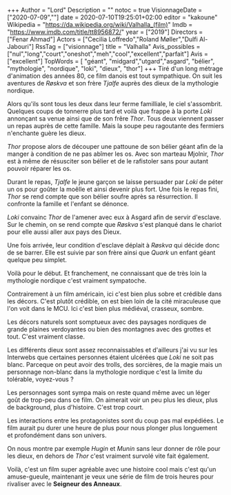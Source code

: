 +++
Author = "Lord"
Description = ""
notoc = true
VisionnageDate = ["2020-07-09",""]
date = 2020-07-10T19:25:01+02:00
editor = "kakoune"
Wikipedia = "https://da.wikipedia.org/wiki/Valhalla_(film)"
Imdb = "https://www.imdb.com/title/tt8956872/"
year = ["2019"]
Directors = ["Fenar Ahmad"]
Actors = ["Cecilia Loffredo","Roland Møller","Dulfi Al-Jabouri"]
RssTag = ["visionnage"]
title = "Valhalla"
Avis_possibles = ["nul","long","court","oneshot","meh","cool","excellent","parfait"]
Avis = ["excellent"] 
TopWords = [  "géant", "midgard","utgard","asgard", "bélier", "mythologie", "nordique", "loki", "dieux", "thor"]
+++
Tiré d'un long métrage d'animation des années 80, ce film danois est tout sympathique.
On suit les aventures de *Røskva* et son frère *Tjalfe* auprès des dieux de la mythologie nordique.

Alors qu'ils sont tous les deux dans leur ferme familliale, le ciel s'assombrit.
Quelques coups de tonnerre plus tard et voilà que frappe à la porte *Loki* annonçant sa venue ainsi que de son frêre *Thor*.
Tous deux viennent passer un repas auprès de cette famille.
Mais la soupe peu ragoutante des fermiers n'enchante guère les dieux.

*Thor* propose alors de découper une pattoune de son bélier géant afin de la manger à condition de ne pas abîmer les os.
Avec son marteau Mjolnìr, *Thor* est à même de résusciter son bélier et de le rafistoler sans pour autant pouvoir réparer les os.

Durant le repas, *Tjalfe* le jeune garçon se laisse persuader par *Loki* de péter un os pour goûter la moêlle et ainsi devenir plus fort.
Une fois le repas fini, *Thor* se rend compte que son bélier soufre après sa résurrection.
Il confronte la famille et l'enfant se dénonce.

*Loki* convainc *Thor* de l'amener avec eux à Asgard afin de servir d'esclave.
Sur le chemin, on se rend compte que *Røskva* s'est planqué dans le chariot pour elle aussi aller aux pays des Dieux.

Une fois arrivée, leur condition d'esclave déplait à *Røskva* qui décide donc de se barrer.
Elle est suivie par son frère ainsi que *Quark* un enfant géant quelque peu simplet.

Voilà pour le début.
Et franchement, ne connaissant que de très loin la mythologie nordique c'est vraiment sympatoche.

Contrairement à un film américain, ici c'est bien plus sobre et crédible dans les décors.
C'est plutôt crédible, on est bien loin de la cité miraculeuse que l'on voit dans le MCU.
Ici c'est bien plus médiéval, crasseux, sombre.

Les décors naturels sont somptueux avec des paysages nordiques de grande plaines verdoyantes ou bien des montagnes avec des grottes et tout.
C'est vraiment classe.

Les différents dieux sont assez reconnaissables et d'ailleurs j'ai vu sur les Interwebs que certaines personnes étaient ulcérées que *Loki* ne soit pas blanc.
Parceque on peut avoir des trolls, des sorcières, de la magie mais un personnage non-blanc dans la mythologie nordique c'est la limite du tolérable, voyez-vous ?

Les personnages sont sympa mais on reste quand même avec un léger goût de trop-peu dans ce film.
On aimerait voir un peu plus les dieux, plus de background, plus d'histoire.
C'est trop court.

Les interactions entre les protagonistes sont du coup pas mal expédiées.
Le film aurait pu durer une heure de plus pour nous plonger plus longuement et profondément dans son univers.

On nous montre par exemple *Hugin* et *Munin* sans leur donner de rôle pour les dieux, en dehors de *Thor* c'est vraiment survolé vite fait également.

Voilà, c'est un film super agréable avec une histoire cool mais c'est qu'un amuse-gueule, maintenant je veux une série de film de trois heures pour rivaliser avec le **Seigneur des Anneaux**.

